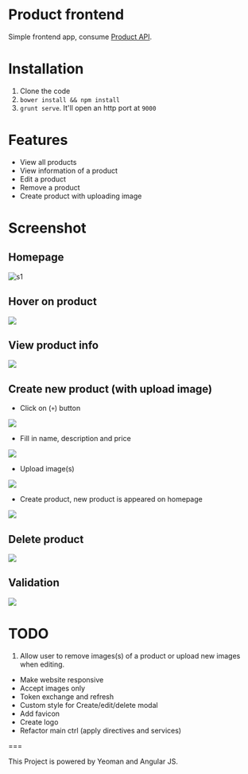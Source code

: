 # Product frontend

Simple frontend app, consume [Product API](https://github.com/duykhoa/product-api).

# Installation

1. Clone the code
2. `bower install && npm install`
3. `grunt serve`. It'll open an http port at `9000`

# Features

- View all products
- View information of a product
- Edit a product
- Remove a product
- Create product with uploading image

# Screenshot

## Homepage

![s1](https://cloud.githubusercontent.com/assets/2004218/21741088/057fa778-d507-11e6-9053-0004e9d47442.png)

## Hover on product

![](https://cloud.githubusercontent.com/assets/2004218/21741101/6e7554bc-d507-11e6-861e-7de9e57dafe6.png)

## View product info

![](https://cloud.githubusercontent.com/assets/2004218/21741113/a85b56e0-d507-11e6-82d3-564ac00d11ef.png)

## Create new product (with upload image)

- Click on (`+`) button

![](https://cloud.githubusercontent.com/assets/2004218/21741135/4cf67b44-d508-11e6-9846-32f0f8b31fc8.png)

- Fill in name, description and price

![](https://cloud.githubusercontent.com/assets/2004218/21741142/765072e2-d508-11e6-8c35-02fb9c1cc4a3.png)

- Upload image(s)

![](https://cloud.githubusercontent.com/assets/2004218/21741164/e3948776-d508-11e6-9c28-e9ff4e4f81aa.png)

- Create product, new product is appeared on homepage

![](https://cloud.githubusercontent.com/assets/2004218/21741170/18ecd130-d509-11e6-9a31-ced7090a41a7.png)

## Delete product

![](https://cloud.githubusercontent.com/assets/2004218/21741178/63c328b2-d509-11e6-8cc9-95428df25a39.png)

## Validation

![](https://cloud.githubusercontent.com/assets/2004218/21741238/73a13016-d50a-11e6-88a2-755a34e0d100.png)


# TODO

1. Allow user to remove images(s) of a product or upload new images when editing.
- Make website responsive
- Accept images only
- Token exchange and refresh
- Custom style for Create/edit/delete modal
- Add favicon
- Create logo
- Refactor main ctrl (apply directives and services)

===

This Project is powered by Yeoman and Angular JS.
